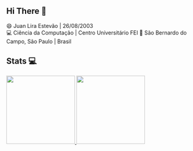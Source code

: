 ## Hi There 👋
😄 Juan Lira Estevão | 26/08/2003<br>
💻 Ciência da Computação | Centro Universitário FEI 
📌 São Bernardo do Campo, São Paulo | Brasil
## Stats 💻
<div>
<a href="https://github.com/JuanLiraEst">
<img height="180em" src="https://github-readme-stats.vercel.app/api/top-langs/?username=JuanLiraEst&layout=compact&langs_count=7&theme=dark"/>
<img height="180em" src="https://github-readme-stats.vercel.app/api?username=JuanLiraEst&show_icons=true&theme=dark&include_all_commits=true&count_private=true"/>
</div>



<!--
**JuanLiraEst/JuanLiraEst** is a ✨ _special_ ✨ repository because its `README.md` (this file) appears on your GitHub profile.

Here are some ideas to get you started:

- 🔭 I’m currently working on ...
- 🌱 I’m currently learning ...
- 👯 I’m looking to collaborate on ...
- 🤔 I’m looking for help with ...
- 💬 Ask me about ...
- 📫 How to reach me: ...
- 😄 Pronouns: ...
- ⚡ Fun fact: ...
-->
